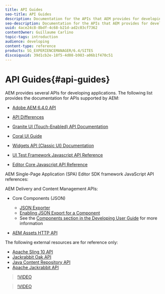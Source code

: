 ```yaml
---
title: API Guides
seo-title: API Guides
description: Documentation for the APIs that AEM provides for developing applications
seo-description: Documentation for the APIs that AEM provides for developing applications
uuid: 4ace24c8-8bdf-4c68-b21d-ad2c03cf7362
contentOwner: Guillaume Carlino
topic-tags: introduction
audience: developing
content-type: reference
products: SG_EXPERIENCEMANAGER/6.4/SITES
discoiquuid: 39d1cb2e-18f5-4d08-b983-a06b1f470c51
---
```


# API Guides{#api-guides}

AEM provides several APIs for developing applications. The following list provides the documentation for APIs supported by AEM:

* [Adobe AEM 6.4.0 API](https://helpx.adobe.com/experience-manager/6-4/sites/developing/using/reference-materials/javadoc/index.html)  

* [API Differences](https://helpx.adobe.com/experience-manager/6-4/sites/developing/using/reference-materials/diff-previous/changes.html)  

* [Granite UI (Touch-Enabled) API Documentation](https://helpx.adobe.com/experience-manager/6-4/sites/developing/using/reference-materials/granite-ui/api/index.html)  

* [Coral UI Guide](/https://helpx.adobe.com/experience-manager/6-4/sites/developing/using/reference-materials/coral-ui/coralui3/index.html)  

* [Widgets API (Classic UI) Documentation](https://helpx.adobe.com/experience-manager/6-4/sites/developing/using/reference-materials/widgets-api/index.html)  

* [UI Test Framework Javascript API Reference](https://helpx.adobe.com/experience-manager/6-4/sites/developing/using/reference-materialstest-api/index.html)  

* [Editor Core Javascript API Reference](https://helpx.adobe.com/experience-manager/6-4/sites/developing/using/reference-materialsjsdoc/ui-touch/editor-core/index.html)

AEM Single-Page Application (SPA) Editor SDK framework JavaScript API references:

AEM Delivery and Content Management APIs:

* Core Components (JSON)

    * [JSON Exporter](../../../sites/developing/using/json-exporter.md)
    * [Enabling JSON Export for a Component](../../../sites/developing/using/json-exporter-components.md)
    * See the [Components section in the Developing User Guide](https://helpx.adobe.com/experience-manager/6-4/sites/developing/user-guide.html?topic=/experience-manager/6-4/sites/developing/morehelp/components.ug.js) for more information

* [AEM Assets HTTP API](../../../assets/using/mac-api-assets.md)

The following external resources are for reference only:

* [Apache Sling 10 API](https://sling.apache.org/apidocs/sling10/)
* [Jackrabbit Oak API](https://jackrabbit.apache.org/oak/docs/oak_api/overview.html)
* [Java Content Repository API](https://www.day.com/maven/javax.jcr/javadocs/jcr-2.0/)
* [Apache Jackrabbit API](https://jackrabbit.apache.org/api)

>[!VIDEO](https://vimeo.com/)

>[!VIDEO](https://vimeo.com/)
